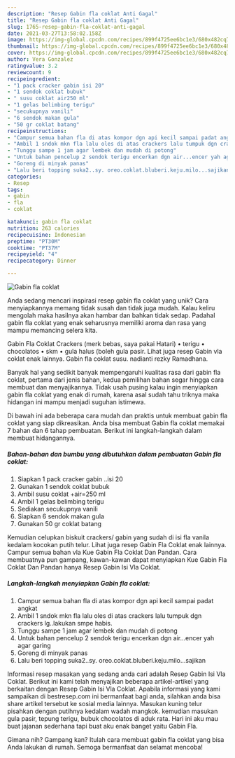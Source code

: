 ```yaml
---
description: "Resep Gabin fla coklat Anti Gagal"
title: "Resep Gabin fla coklat Anti Gagal"
slug: 1765-resep-gabin-fla-coklat-anti-gagal
date: 2021-03-27T13:58:02.158Z
image: https://img-global.cpcdn.com/recipes/899f4725ee6bc1e3/680x482cq70/gabin-fla-coklat-foto-resep-utama.jpg
thumbnail: https://img-global.cpcdn.com/recipes/899f4725ee6bc1e3/680x482cq70/gabin-fla-coklat-foto-resep-utama.jpg
cover: https://img-global.cpcdn.com/recipes/899f4725ee6bc1e3/680x482cq70/gabin-fla-coklat-foto-resep-utama.jpg
author: Vera Gonzalez
ratingvalue: 3.2
reviewcount: 9
recipeingredient:
- "1 pack cracker gabin isi 20"
- "1 sendok coklat bubuk"
- " susu coklat air250 ml"
- "1 gelas belimbing terigu"
- "secukupnya vanili"
- "6 sendok makan gula"
- "50 gr coklat batang"
recipeinstructions:
- "Campur semua bahan fla di atas kompor dgn api kecil sampai padat angkat"
- "Ambil 1 sndok mkn fla lalu oles di atas crackers lalu tumpuk dgn crackers lg..lakukan smpe habis."
- "Tunggu sampe 1 jam agar lembek dan mudah di potong"
- "Untuk bahan pencelup 2 sendok terigu encerkan dgn air...encer yah agar garing"
- "Goreng di minyak panas"
- "Lalu beri topping suka2..sy. oreo.coklat.bluberi.keju.milo...sajikan"
categories:
- Resep
tags:
- gabin
- fla
- coklat

katakunci: gabin fla coklat 
nutrition: 263 calories
recipecuisine: Indonesian
preptime: "PT30M"
cooktime: "PT37M"
recipeyield: "4"
recipecategory: Dinner

---
```



![Gabin fla coklat](https://img-global.cpcdn.com/recipes/899f4725ee6bc1e3/680x482cq70/gabin-fla-coklat-foto-resep-utama.jpg)

Anda sedang mencari inspirasi resep gabin fla coklat yang unik? Cara menyiapkannya memang tidak susah dan tidak juga mudah. Kalau keliru mengolah maka hasilnya akan hambar dan bahkan tidak sedap. Padahal gabin fla coklat yang enak seharusnya memiliki aroma dan rasa yang mampu memancing selera kita.

Gabin Fla Coklat Crackers (merk bebas, saya pakai Hatari) • terigu • chocolatos • skm • gula halus (boleh gula pasir. Lihat juga resep Gabin vla coklat enak lainnya. Gabin fla coklat susu. nadianti rezky Ramadhana.

Banyak hal yang sedikit banyak mempengaruhi kualitas rasa dari gabin fla coklat, pertama dari jenis bahan, kedua pemilihan bahan segar hingga cara membuat dan menyajikannya. Tidak usah pusing kalau ingin menyiapkan gabin fla coklat yang enak di rumah, karena asal sudah tahu triknya maka hidangan ini mampu menjadi suguhan istimewa.


Di bawah ini ada beberapa cara mudah dan praktis untuk membuat gabin fla coklat yang siap dikreasikan. Anda bisa membuat Gabin fla coklat memakai 7 bahan dan 6 tahap pembuatan. Berikut ini langkah-langkah dalam membuat hidangannya.

<!--inarticleads1-->

##### Bahan-bahan dan bumbu yang dibutuhkan dalam pembuatan Gabin fla coklat:

1. Siapkan 1 pack cracker gabin ..isi 20
1. Gunakan 1 sendok coklat bubuk
1. Ambil  susu coklat +air=250 ml
1. Ambil 1 gelas belimbing terigu
1. Sediakan secukupnya vanili
1. Siapkan 6 sendok makan gula
1. Gunakan 50 gr coklat batang


Kemudian celupkan biskuit crackers/ gabin yang sudah di isi fla vanila kedalam kocokan putih telur. Lihat juga resep Gabin Fla Coklat enak lainnya. Campur semua bahan vla Kue Gabin Fla Coklat Dan Pandan. Cara membuatnya pun gampang, kawan-kawan dapat menyiapkan Kue Gabin Fla Coklat Dan Pandan hanya Resep Gabin Isi Vla Coklat. 

<!--inarticleads2-->

##### Langkah-langkah menyiapkan Gabin fla coklat:

1. Campur semua bahan fla di atas kompor dgn api kecil sampai padat angkat
1. Ambil 1 sndok mkn fla lalu oles di atas crackers lalu tumpuk dgn crackers lg..lakukan smpe habis.
1. Tunggu sampe 1 jam agar lembek dan mudah di potong
1. Untuk bahan pencelup 2 sendok terigu encerkan dgn air...encer yah agar garing
1. Goreng di minyak panas
1. Lalu beri topping suka2..sy. oreo.coklat.bluberi.keju.milo...sajikan


Informasi resep masakan yang sedang anda cari adalah Resep Gabin Isi Vla Coklat. Berikut ini kami telah menyajikan beberapa artikel-artikel yang berkaitan dengan Resep Gabin Isi Vla Coklat. Apabila informasi yang kami sampaikan di bestresep.com ini bermanfaat bagi anda, silahkan anda bisa share artikel tersebut ke sosial media lainnya. Masukan kuning telur pisahkan dengan putihnya kedalam wadah mangkok. kemudian masukan gula pasir, tepung terigu, bubuk chocolatos di aduk rata. Hari ini aku mau buat jajanan sederhana tapi buat aku enak banget yaitu Gabin Fla. 

Gimana nih? Gampang kan? Itulah cara membuat gabin fla coklat yang bisa Anda lakukan di rumah. Semoga bermanfaat dan selamat mencoba!

